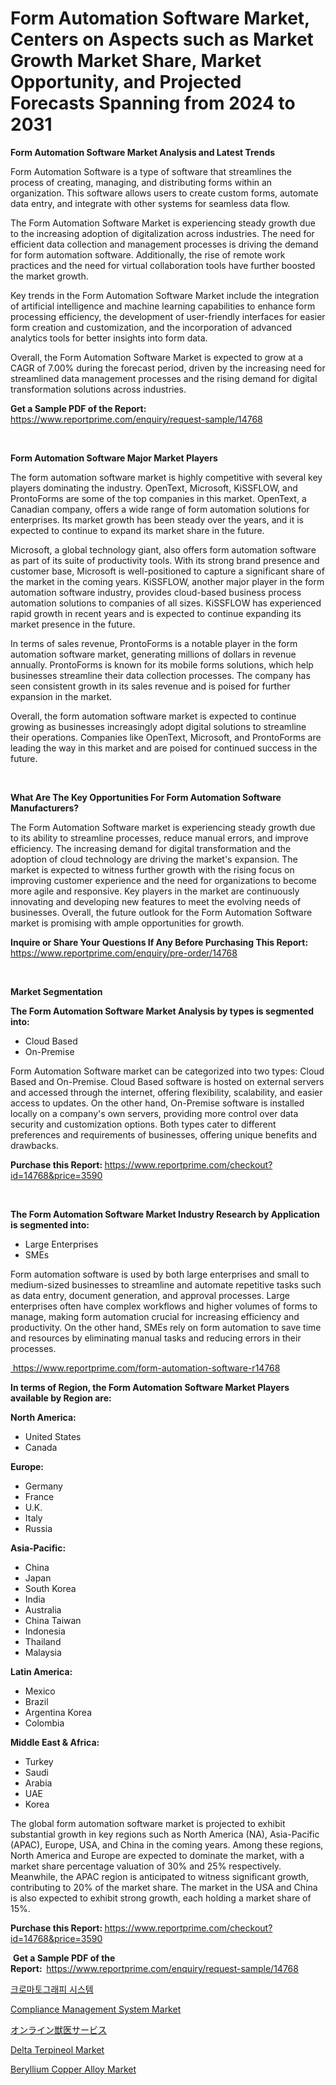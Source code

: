 <p><h1>Form Automation Software Market, Centers on Aspects such as Market Growth Market Share, Market Opportunity, and Projected Forecasts Spanning from 2024 to 2031</h1></p><p><strong>Form Automation Software Market Analysis and Latest Trends</strong></p>
<p><p>Form Automation Software is a type of software that streamlines the process of creating, managing, and distributing forms within an organization. This software allows users to create custom forms, automate data entry, and integrate with other systems for seamless data flow.</p><p>The Form Automation Software Market is experiencing steady growth due to the increasing adoption of digitalization across industries. The need for efficient data collection and management processes is driving the demand for form automation software. Additionally, the rise of remote work practices and the need for virtual collaboration tools have further boosted the market growth.</p><p>Key trends in the Form Automation Software Market include the integration of artificial intelligence and machine learning capabilities to enhance form processing efficiency, the development of user-friendly interfaces for easier form creation and customization, and the incorporation of advanced analytics tools for better insights into form data.</p><p>Overall, the Form Automation Software Market is expected to grow at a CAGR of 7.00% during the forecast period, driven by the increasing need for streamlined data management processes and the rising demand for digital transformation solutions across industries.</p></p>
<p><strong>Get a Sample PDF of the Report:&nbsp;</strong> <a href="https://www.reportprime.com/enquiry/request-sample/14768">https://www.reportprime.com/enquiry/request-sample/14768</a></p>
<p>&nbsp;</p>
<p><strong>Form Automation Software Major Market Players</strong></p>
<p><p>The form automation software market is highly competitive with several key players dominating the industry. OpenText, Microsoft, KiSSFLOW, and ProntoForms are some of the top companies in this market. OpenText, a Canadian company, offers a wide range of form automation solutions for enterprises. Its market growth has been steady over the years, and it is expected to continue to expand its market share in the future.</p><p>Microsoft, a global technology giant, also offers form automation software as part of its suite of productivity tools. With its strong brand presence and customer base, Microsoft is well-positioned to capture a significant share of the market in the coming years. KiSSFLOW, another major player in the form automation software industry, provides cloud-based business process automation solutions to companies of all sizes. KiSSFLOW has experienced rapid growth in recent years and is expected to continue expanding its market presence in the future.</p><p>In terms of sales revenue, ProntoForms is a notable player in the form automation software market, generating millions of dollars in revenue annually. ProntoForms is known for its mobile forms solutions, which help businesses streamline their data collection processes. The company has seen consistent growth in its sales revenue and is poised for further expansion in the market.</p><p>Overall, the form automation software market is expected to continue growing as businesses increasingly adopt digital solutions to streamline their operations. Companies like OpenText, Microsoft, and ProntoForms are leading the way in this market and are poised for continued success in the future.</p></p>
<p>&nbsp;</p>
<p><strong>What Are The Key Opportunities For Form Automation Software Manufacturers?</strong></p>
<p><p>The Form Automation Software market is experiencing steady growth due to its ability to streamline processes, reduce manual errors, and improve efficiency. The increasing demand for digital transformation and the adoption of cloud technology are driving the market's expansion. The market is expected to witness further growth with the rising focus on improving customer experience and the need for organizations to become more agile and responsive. Key players in the market are continuously innovating and developing new features to meet the evolving needs of businesses. Overall, the future outlook for the Form Automation Software market is promising with ample opportunities for growth.</p></p>
<p><strong>Inquire or Share Your Questions If Any Before Purchasing This Report:</strong> <a href="https://www.reportprime.com/enquiry/pre-order/14768">https://www.reportprime.com/enquiry/pre-order/14768</a></p>
<p>&nbsp;</p>
<p><strong>Market Segmentation</strong></p>
<p><strong>The Form Automation Software Market Analysis by types is segmented into:</strong></p>
<p><ul><li>Cloud Based</li><li>On-Premise</li></ul></p>
<p><p>Form Automation Software market can be categorized into two types: Cloud Based and On-Premise. Cloud Based software is hosted on external servers and accessed through the internet, offering flexibility, scalability, and easier access to updates. On the other hand, On-Premise software is installed locally on a company's own servers, providing more control over data security and customization options. Both types cater to different preferences and requirements of businesses, offering unique benefits and drawbacks.</p></p>
<p><strong>Purchase this Report:&nbsp;</strong><a href="https://www.reportprime.com/checkout?id=14768&price=3590">https://www.reportprime.com/checkout?id=14768&price=3590</a></p>
<p>&nbsp;</p>
<p><strong>The Form Automation Software Market Industry Research by Application is segmented into:</strong></p>
<p><ul><li>Large Enterprises</li><li>SMEs</li></ul></p>
<p><p>Form automation software is used by both large enterprises and small to medium-sized businesses to streamline and automate repetitive tasks such as data entry, document generation, and approval processes. Large enterprises often have complex workflows and higher volumes of forms to manage, making form automation crucial for increasing efficiency and productivity. On the other hand, SMEs rely on form automation to save time and resources by eliminating manual tasks and reducing errors in their processes.</p></p>
<p><a href="https://www.reportprime.com/form-automation-software-r14768">&nbsp;https://www.reportprime.com/form-automation-software-r14768</a></p>
<p><strong>In terms of Region, the Form Automation Software Market Players available by Region are:</strong></p>
<p>
    <p> <strong> North America: </strong>
        <ul>
            <li>United States</li>
            <li>Canada</li>
        </ul>
        </p> 
    <p> <strong> Europe: </strong>
        <ul>
            <li>Germany</li>
            <li>France</li>
            <li>U.K.</li>
            <li>Italy</li>
            <li>Russia</li>
        </ul>
        </p> 
    <p> <strong> Asia-Pacific: </strong>
        <ul>
            <li>China</li>
            <li>Japan</li>
            <li>South Korea</li>
            <li>India</li>
            <li>Australia</li>
            <li>China Taiwan</li>
            <li>Indonesia</li>
            <li>Thailand</li>
            <li>Malaysia</li>
        </ul>
        </p> 
    <p> <strong> Latin America: </strong>
        <ul>
            <li>Mexico</li>
            <li>Brazil</li>
            <li>Argentina Korea</li>
            <li>Colombia</li>
        </ul>
        </p> 
    <p> <strong> Middle East & Africa: </strong>
        <ul>
            <li>Turkey</li>
            <li>Saudi</li>
            <li>Arabia</li>
            <li>UAE</li>
            <li>Korea</li>
        </ul>
    </p>
    </p>
<p><p>The global form automation software market is projected to exhibit substantial growth in key regions such as North America (NA), Asia-Pacific (APAC), Europe, USA, and China in the coming years. Among these regions, North America and Europe are expected to dominate the market, with a market share percentage valuation of 30% and 25% respectively. Meanwhile, the APAC region is anticipated to witness significant growth, contributing to 20% of the market share. The market in the USA and China is also expected to exhibit strong growth, each holding a market share of 15%.</p></p>
<p><strong>Purchase this Report: </strong><a href="https://www.reportprime.com/checkout?id=14768&price=3590">https://www.reportprime.com/checkout?id=14768&price=3590</a></p>
<p>&nbsp;<strong>Get a Sample PDF of the Report:&nbsp;&nbsp;</strong><a href="https://www.reportprime.com/enquiry/request-sample/14768">https://www.reportprime.com/enquiry/request-sample/14768</a></p>
<p><strong></strong></p>
<p><p><a href="https://github.com/hxzi07639916/Market-Research-Report-List-1/blob/main/997060923275.md">크로마토그래피 시스템</a></p><p><a href="https://github.com/guneycigdem35/Market-Research-Report-List-2/blob/main/compliance-management-system-market.md">Compliance Management System Market</a></p><p><a href="https://github.com/dadanedu33/Market-Research-Report-List-1/blob/main/967226425612.md">オンライン獣医サービス</a></p><p><a href="https://www.linkedin.com/pulse/delta-terpineol-market-research-report-forecasted-period-from-x85le?trackingId=dt%2Bd4V2AbfHRiAIqepuCfA%3D%3D">Delta Terpineol Market</a></p><p><a href="https://issuu.com/reportprime-2/docs/beryllium-copper-alloy-market-size-2030.pptx">Beryllium Copper Alloy Market</a></p></p>